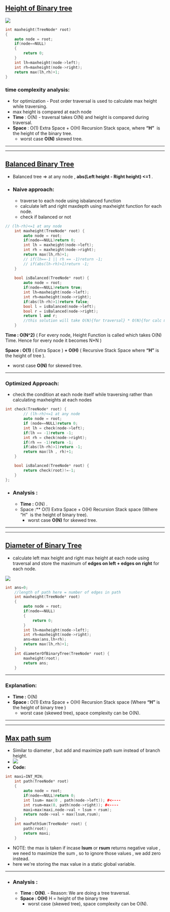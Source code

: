 
## [Height of Binary tree]()

![](images/heightoftree.bmp)
```c++
int maxheight(TreeNode* root)
{
	auto node = root;
	if(node==NULL)
	{
		return 0;
	}
	int lh=maxheight(node->left);
	int rh=maxheight(node->right);
	return max(lh,rh)+1;
}
```
### time complexity analysis:
- for optimization - Post order traversal is used to calculate max height while traversing.
- max height is compared at each node
- **Time** : O(N)  - traversal takes O(N) and height is compared during traversal.
- **Space** : O(1) Extra Space + O(H) Recursion Stack space, where **“H”**  is the height of the binary tree.
	- worst case **O(N)** skewed tree.

---
---
## [Balanced Binary Tree](https://leetcode.com/problems/balanced-binary-tree/)
- Balanced tree => at any node , **abs(Left height - Right height) <=1** .

- ### Naive approach:
	- traverse to each node using isbalanced function
	- calculate left and right maxdepth using maxheight function for each node.
	- check if balanced or not
```c++
// (lh-rh)<=1 at any node
    int maxheight(TreeNode* root) {
        auto node = root;
        if(node==NULL)return 0;
        int lh = maxheight(node->left);
        int rh = maxheight(node->right);
        return max(lh,rh)+1;
        // if(lh==-1 || rh == -1)return -1;
        // if(abs(lh-rh)>1)return -1;
    }
  
    bool isBalanced(TreeNode* root) {
        auto node = root;
        if(node==NULL)return true;
        int lh=maxheight(node->left);
        int rh=maxheight(node->right);
        if(abs(lh-rh)>1)return false;
        bool l = isBalanced(node->left);
        bool r = isBalanced(node->right);
        return l and r;
        //this solution will take O(N){for traversal} * O(N){for calc max height of a subtree}
    }
```

**Time : O(N^2)** ( For every node, Height Function is called which takes O(N) Time. Hence for every node it becomes N*N ) 

**Space : O(1)** ( Extra Space ) **+ O(H)** ( Recursive Stack Space where **“H”** is the height of tree ).
- worst case **O(N)** for skewed tree.

---

### Optimized Approach:
- check the condition at each node itself while traversing rather than calculating maxheights at each nodes
```c++
int check(TreeNode* root) {
        // (lh-rh)<=1 at any node
        auto node = root;
        if (node==NULL)return 0;
        int lh = check(node->left);
        if(lh == -1)return -1;
        int rh = check(node->right);
        if(rh == -1)return -1;
        if(abs(lh-rh)>1)return -1;
        return max(lh , rh)+1;
    }

    bool isBalanced(TreeNode* root) {
        return check(root)!=-1;
    }
};
```
- ### Analysis :
	- **Time :** O(N) .
	- Space :** O(1) Extra Space + O(H) Recursion Stack space (Where “H”  is the height of binary tree).
		-  worst case  **O(N)** for skewed tree.

---
---
## [ Diameter of Binary Tree](https://leetcode.com/problems/diameter-of-binary-tree/)
- calculate left max height and right max height at each node using traversal and store the maximum of  **edges on left + edges on right** for each node.

![](images/Diameteroftree.bmp)
```c++
int ans=0;
    //length of path here = number of edges in path
    int maxheight(TreeNode* root)
    {
        auto node = root;
        if(node==NULL)
        {
            return 0;
        }
        int lh=maxheight(node->left);
        int rh=maxheight(node->right);
        ans=max(ans,lh+rh);
        return max(lh,rh)+1;
    }
    int diameterOfBinaryTree(TreeNode* root) {
        maxheight(root);
        return ans;
    }
```
---
### Explanation:
- **Time :** O(N) 
- **Space :** O(1) Extra Space + O(H) Recursion Stack space (Where **“H”** is the height of binary tree )
	-  worst case (skewed tree), space complexity can be O(N).
---
---
## [Max path sum](https://leetcode.com/problems/binary-tree-maximum-path-sum/)
- Similar to diameter , but add and maximize path sum instead of branch height.
- ![](images/maxpathsum.bmp)
- **Code:**

```c++
int maxi=INT_MIN;
    int path(TreeNode* root)
    {
        auto node = root;
        if(node==NULL)return 0;
        int lsum= max(0 , path(node->left)); #<----
        int rsum=max(0, path(node->right)); #<----
        maxi=max(maxi,node->val + lsum + rsum);
        return node->val + max(lsum,rsum);
    }
    int maxPathSum(TreeNode* root) {
        path(root);
        return maxi;
    }
```
- NOTE: the max is taken if incase **lsum** or **rsum** returns negative value , we need to maximize the sum , so to ignore those values , we add zero instead.
- here we're storing the max value in a static global variable.
---
- ### Analysis :
	- **Time : O(N)**.
			- Reason: We are doing a tree traversal.
	- **Space : O(H)** H = height of the binary tree
		-  worst case (skewed tree), space complexity can be O(N).